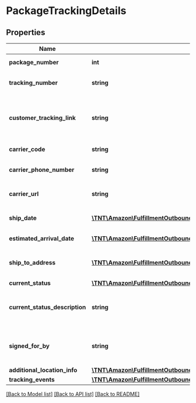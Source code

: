 # PackageTrackingDetails

## Properties
Name | Type | Description | Notes
------------ | ------------- | ------------- | -------------
**package_number** | **int** | The package identifier. | 
**tracking_number** | **string** | The tracking number for the package. | [optional] 
**customer_tracking_link** | **string** | Link on swiship.com that allows customers to track the package. | [optional] 
**carrier_code** | **string** | The name of the carrier. | [optional] 
**carrier_phone_number** | **string** | The phone number of the carrier. | [optional] 
**carrier_url** | **string** | The URL of the carrier’s website. | [optional] 
**ship_date** | [**\TNT\Amazon\FulfillmentOutbound\V20200701\Model\Timestamp**](Timestamp.md) | The shipping date for the package. | [optional] 
**estimated_arrival_date** | [**\TNT\Amazon\FulfillmentOutbound\V20200701\Model\Timestamp**](Timestamp.md) | The estimated arrival date. | [optional] 
**ship_to_address** | [**\TNT\Amazon\FulfillmentOutbound\V20200701\Model\TrackingAddress**](TrackingAddress.md) | The destination city for the package. | [optional] 
**current_status** | [**\TNT\Amazon\FulfillmentOutbound\V20200701\Model\CurrentStatus**](CurrentStatus.md) |  | [optional] 
**current_status_description** | **string** | Description corresponding to the CurrentStatus value. | [optional] 
**signed_for_by** | **string** | The name of the person who signed for the package. | [optional] 
**additional_location_info** | [**\TNT\Amazon\FulfillmentOutbound\V20200701\Model\AdditionalLocationInfo**](AdditionalLocationInfo.md) |  | [optional] 
**tracking_events** | [**\TNT\Amazon\FulfillmentOutbound\V20200701\Model\TrackingEventList**](TrackingEventList.md) |  | [optional] 

[[Back to Model list]](../README.md#documentation-for-models) [[Back to API list]](../README.md#documentation-for-api-endpoints) [[Back to README]](../README.md)


